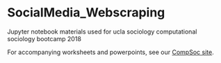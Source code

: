 # SocialMedia_Webscraping
Jupyter notebook materials used for ucla sociology computational sociology bootcamp 2018

For accompanying worksheets and powerpoints, see our [CompSoc site](https://sites.google.com/g.ucla.edu/compsoc/compsoc-tutorials/social-media-webscraping). 

